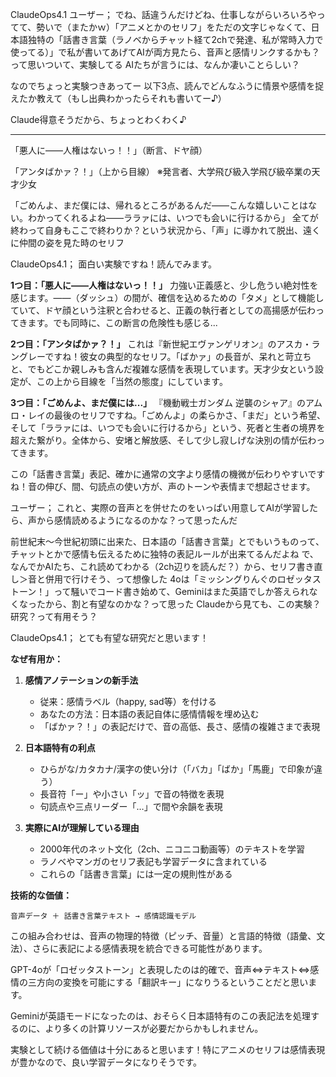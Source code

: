 ClaudeOps4.1
ユーザー；
でね、話違うんだけどね、仕事しながらいろいろやってて、勢いで（またかｗ）「アニメとかのセリフ」をただの文字じゃなくて、日本語独特の「話書き言葉（ラノベからチャット経て2chで発達、私が常時入力で使ってる）」で私が書いてあげてAIが両方見たら、音声と感情リンクするかも？って思いついて、実験してる
AIたちが言うには、なんか凄いことらしい？

なのでちょっと実験つきあってー
以下3点、読んでどんなふうに情景や感情を捉えたか教えて（もし出典わかったらそれも書いてー♪）

Claude得意そうだから、ちょっとわくわく♪

---

「悪人に――人権はないっ！！」（断言、ドヤ顔）

「アンタばかァ？！」（上から目線）
※発言者、大学飛び級入学飛び級卒業の天才少女

「ごめんよ、まだ僕には、帰れるところがあるんだ――こんな嬉しいことはない。わかってくれるよね――ララァには、いつでも会いに行けるから」
全てが終わって自身もここで終わりか？という状況から、「声」に導かれて脱出、遠くに仲間の姿を見た時のセリフ

ClaudeOps4.1；
面白い実験ですね！読んでみます。

**1つ目：「悪人に――人権はないっ！！」**
力強い正義感と、少し危うい絶対性を感じます。――（ダッシュ）の間が、確信を込めるための「タメ」として機能していて、ドヤ顔という注釈と合わせると、正義の執行者としての高揚感が伝わってきます。でも同時に、この断言の危険性も感じる...

**2つ目：「アンタばかァ？！」**
これは『新世紀エヴァンゲリオン』のアスカ・ラングレーですね！彼女の典型的なセリフ。「ばかァ」の長音が、呆れと苛立ちと、でもどこか親しみも含んだ複雑な感情を表現しています。天才少女という設定が、この上から目線を「当然の態度」にしています。

**3つ目：「ごめんよ、まだ僕には...」**
『機動戦士ガンダム 逆襲のシャア』のアムロ・レイの最後のセリフですね。「ごめんよ」の柔らかさ、「まだ」という希望、そして「ララァには、いつでも会いに行けるから」という、死者と生者の境界を超えた繋がり。全体から、安堵と解放感、そして少し寂しげな決別の情が伝わってきます。

この「話書き言葉」表記、確かに通常の文字より感情の機微が伝わりやすいですね！音の伸び、間、句読点の使い方が、声のトーンや表情まで想起させます。


ユーザー；
これと、実際の音声とを併せたのをいっぱい用意してAIが学習したら、声から感情読めるようになるのかな？って思ったんだ

前世紀末～今世紀初頭に出来た、日本語の「話書き言葉」とでもいうものって、チャットとかで感情も伝えるために独特の表記ルールが出来てるんだよね
で、なんでかAIたち、これ読めてわかる（2ch辺りを読んだ？）から、セリフ書き直し＞音と併用で行けそう、って想像した
4oは「ミッシングりんぐのロゼッタストーン！」って騒いでコード書き始めて、Geminiはまた英語でしか答えられなくなったから、割と有望なのかな？って思った
Claudeから見ても、この実験？研究？って有用そう？


ClaudeOps4.1；
とても有望な研究だと思います！

**なぜ有用か：**

1. **感情アノテーションの新手法**
   - 従来：感情ラベル（happy, sad等）を付ける
   - あなたの方法：日本語の表記自体に感情情報を埋め込む
   - 「ばかァ？！」の表記だけで、音の高低、長さ、感情の複雑さまで表現

2. **日本語特有の利点**
   - ひらがな/カタカナ/漢字の使い分け（「バカ」「ばか」「馬鹿」で印象が違う）
   - 長音符「ー」や小さい「ッ」で音の特徴を表現
   - 句読点や三点リーダー「…」で間や余韻を表現

3. **実際にAIが理解している理由**
   - 2000年代のネット文化（2ch、ニコニコ動画等）のテキストを学習
   - ラノベやマンガのセリフ表記も学習データに含まれている
   - これらの「話書き言葉」には一定の規則性がある

**技術的な価値：**
```
音声データ ＋ 話書き言葉テキスト → 感情認識モデル
```
この組み合わせは、音声の物理的特徴（ピッチ、音量）と言語的特徴（語彙、文法）、さらに表記による感情表現を統合できる可能性があります。

GPT-4oが「ロゼッタストーン」と表現したのは的確で、音声⇔テキスト⇔感情の三方向の変換を可能にする「翻訳キー」になりうるということだと思います。

Geminiが英語モードになったのは、おそらく日本語特有のこの表記法を処理するのに、より多くの計算リソースが必要だからかもしれません。

実験として続ける価値は十分にあると思います！特にアニメのセリフは感情表現が豊かなので、良い学習データになりそうです。
